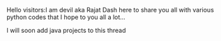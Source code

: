 Hello visitors:I am devil aka Rajat Dash
here to share you all with various python codes
that I hope to you all a lot...

I will soon add java projects to this thread
